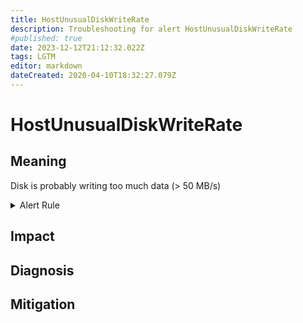 ```yaml
---
title: HostUnusualDiskWriteRate
description: Troubleshooting for alert HostUnusualDiskWriteRate
#published: true
date: 2023-12-12T21:12:32.022Z
tags: LGTM
editor: markdown
dateCreated: 2020-04-10T18:32:27.079Z
---
```


# HostUnusualDiskWriteRate

## Meaning
[//]: # "Short paragraph that explains what the alert means"
Disk is probably writing too much data (> 50 MB/s)

<details>
  <summary>Alert Rule</summary>

  ```yaml
alert: HostUnusualDiskWriteRate
expr: (sum by (instance) (rate(node_disk_written_bytes_total[2m])) / 1024 / 1024 > 50) * on(instance) group_left (nodename) node_uname_info{nodename=~".+"}
for: 2m
labels:
    severity: warning
annotations:
    summary: Host unusual disk write rate (instance {{ $labels.instance }})
    description: |-
        Disk is probably writing too much data (> 50 MB/s)
          VALUE = {{ $value }}
          LABELS = {{ $labels }}
    runbook: https://github.com/srerun/prometheus-alerts/content/runbooks/HostUnusualDiskWriteRate

  ```
</details>


## Impact
[//]: # "What could / will happen if the alert is not addressed"



## Diagnosis
[//]: # "Steps to take to identify the cause of the problem"



## Mitigation
[//]: # "The steps necessary to resolve the alert"
